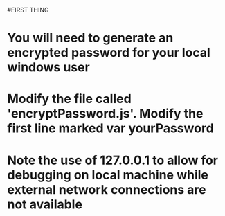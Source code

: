 #FIRST THING
# You will need to generate an encrypted password for your local windows user
# Modify the file called 'encryptPassword.js'. Modify the first line marked var yourPassword


# Note the use of 127.0.0.1 to allow for debugging on local machine while external network connections are not available
